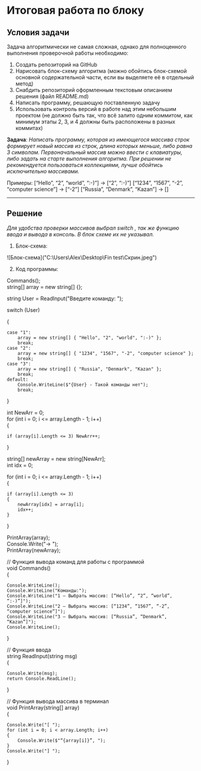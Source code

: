 # Итоговая работа по блоку

## Условия задачи

Задача алгоритмически не самая сложная, однако для полноценного выполнения проверочной работы необходимо:

1. Создать репозиторий на GitHub
2. Нарисовать блок-схему алгоритма (можно обойтись блок-схемой основной содержательной части, если вы выделяете её в отдельный метод)
3. Снабдить репозиторий оформленным текстовым описанием решения (файл README.md)
4. Написать программу, решающую поставленную задачу
5. Использовать контроль версий в работе над этим небольшим проектом (не должно быть так, что всё залито одним коммитом, как минимум этапы 2, 3, и 4 должны быть расположены в разных коммитах)

__Задача__: *Написать программу, которая из имеющегося массива строк формирует новый массив из строк, длина которых меньше, либо равна 3 символам. Первоначальный массив можно ввести с клавиатуры, либо задать на старте выполнения алгоритма. При решении не рекомендуется пользоваться коллекциями, лучше обойтись исключительно массивами.*

Примеры:
[“Hello”, “2”, “world”, “:-)”] → [“2”, “:-)”]
[“1234”, “1567”, “-2”, “computer science”] → [“-2”]
[“Russia”, “Denmark”, “Kazan”] → []

______

## Решение

_Для удобства проверки массивов выбрал switch , так же функцию ввода и вывода в консоль. В блок схеме их не указывал._

1. Блок-схема:

![Блок-схема]("C:\Users\Alex\Desktop\Fin test\Скрин.jpeg")

2. Код программы:



Commands();  
string[] array = new string[] {};  

string User = ReadInput("Введите команду: ");  

switch (User)  

{

    case "1":
        array = new string[] { "Hello", "2", "world", ":-)" };
        break;
    case "2":
        array = new string[] { "1234", "1567", "-2", "computer science" };
        break;
    case "3":
        array = new string[] { "Russia", "Denmark", "Kazan" };
        break;
    default:
        Console.WriteLine($"{User} - Такой команды нет");
        break;
}

int NewArr = 0;  
for (int i = 0; i <= array.Length - 1; i++)  
{
   
    if (array[i].Length <= 3) NewArr++;
}

string[] newArray = new string[NewArr];  
int idx = 0;  

for (int i = 0; i <= array.Length - 1; i++)  
{
   
    if (array[i].Length <= 3)
    {
        newArray[idx] = array[i];
        idx++;
    }
}

PrintArray(array);  
Console.Write("→ ");  
PrintArray(newArray);  

// Функция вывода команд для работы с программой  
void Commands()  
{

    Console.WriteLine();
    Console.WriteLine("Команды:");
    Console.WriteLine("1 – Выбрать массив: [“Hello”, “2”, “world”, “:-)”]");
    Console.WriteLine("2 – Выбрать массив: [“1234”, “1567”, “-2”, “computer science”]");
    Console.WriteLine("3 – Выбрать массив: [“Russia”, “Denmark”, “Kazan”]");
    Console.WriteLine();
}

// Функция ввода  
string ReadInput(string msg)  
{
   
    Console.Write(msg);
    return Console.ReadLine();
}

//  Функция вывода массива в терминал  
void PrintArray(string[] array)  
{
   
    Console.Write("[ ");
    for (int i = 0; i < array.Length; i++)
    {
        Console.Write($"“{array[i]}”, ");
    }
    Console.Write("] ");
}